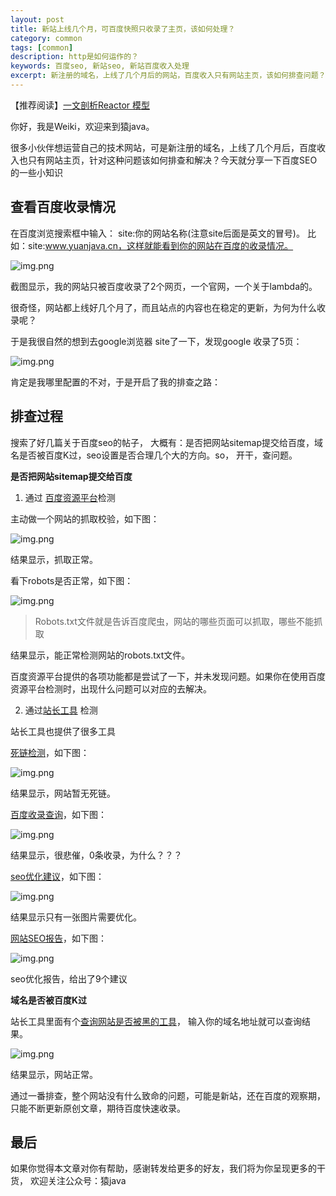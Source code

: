 ```yaml
---
layout: post
title: 新站上线几个月，可百度快照只收录了主页，该如何处理？
category: common
tags: [common]
description: http是如何运作的？
keywords: 百度seo, 新站seo, 新站百度收入处理
excerpt: 新注册的域名，上线了几个月后的网站，百度收入只有网站主页，该如何排查问题？
---
```


【推荐阅读】[一文剖析Reactor 模型](https://mp.weixin.qq.com/s?__biz=MzIwNDAyOTI2Nw==&mid=2247483716&idx=1&sn=91e7c3f7a46b6d054b8a938cefd3120d&chksm=96c72d78a1b0a46e6f3058c6c895496caab199184376d817a310fbd73620d55dd2bbc434b8d1&cur_album_id=2251490198234693633&scene=189#wechat_redirect)


你好，我是Weiki，欢迎来到猿java。

很多小伙伴想运营自己的技术网站，可是新注册的域名，上线了几个月后，百度收入也只有网站主页，针对这种问题该如何排查和解决？今天就分享一下百度SEO的一些小知识


## 查看百度收录情况
在百度浏览搜索框中输入：  site:你的网站名称(注意site后面是英文的冒号)。 比如：site:www.yuanjava.cn，这样就能看到你的网站在百度的收录情况。

![img.png](https://www.yuanjava.cn/assets/md/common/baidu-site.png)

截图显示，我的网站只被百度收录了2个网页，一个官网，一个关于lambda的。

很奇怪，网站都上线好几个月了，而且站点的内容也在稳定的更新，为何为什么收录呢？

于是我很自然的想到去google浏览器 site了一下，发现google 收录了5页：

![img.png](https://www.yuanjava.cn/assets/md/common/google-site.png)


肯定是我哪里配置的不对，于是开启了我的排查之路：

## 排查过程

搜索了好几篇关于百度seo的帖子， 大概有：是否把网站sitemap提交给百度，域名是否被百度K过，seo设置是否合理几个大的方向。so， 开干，查问题。


**是否把网站sitemap提交给百度**

1. 通过 [百度资源平台](https://ziyuan.baidu.com/dashboard/index)检测

主动做一个网站的抓取校验，如下图：

![img.png](https://www.yuanjava.cn/assets/md/common/catch.png)

结果显示，抓取正常。

看下robots是否正常，如下图：

![img.png](https://www.yuanjava.cn/assets/md/common/robots.png)

> Robots.txt文件就是告诉百度爬虫，网站的哪些页面可以抓取，哪些不能抓取

结果显示，能正常检测网站的robots.txt文件。

百度资源平台提供的各项功能都是尝试了一下，并未发现问题。如果你在使用百度资源平台检测时，出现什么问题可以对应的去解决。


2. 通过[站长工具](https://ntool.chinaz.com/tools/nav) 检测

站长工具也提供了很多工具

[死链检测](https://ntool.chinaz.com/tools/links)，如下图：

![img.png](https://www.yuanjava.cn/assets/md/common/dead-link.png)

结果显示，网站暂无死链。

[百度收录查询](https://tool.chinaz.com/baidu/)，如下图：

![img.png](https://www.yuanjava.cn/assets/md/common/shoulu.png)

结果显示，很悲催，0条收录，为什么？？？

[seo优化建议](https://stool.chinaz.com/seocheck)，如下图：

![img.png](https://www.yuanjava.cn/assets/md/common/seocheck.png)

结果显示只有一张图片需要优化。

[网站SEO报告](https://report.chinaz.com/)，如下图：

![img.png](https://www.yuanjava.cn/assets/md/common/seo-optional.png)

seo优化报告，给出了9个建议

**域名是否被百度K过**

站长工具里面有个[查询网站是否被黑的工具](http://stool.chinaz.com/tools/webcheck.aspx)， 输入你的域名地址就可以查询结果。

![img.png](https://www.yuanjava.cn/assets/md/common/k.png)

结果显示，网站正常。


通过一番排查，整个网站没有什么致命的问题，可能是新站，还在百度的观察期，只能不断更新原创文章，期待百度快速收录。


## 最后
如果你觉得本文章对你有帮助，感谢转发给更多的好友，我们将为你呈现更多的干货， 欢迎关注公众号：猿java